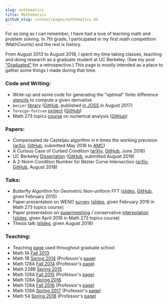 ```yaml
---
slug: mathematics
title: Mathematics
github_slug: content/pages/mathematics.md
---
```


For as long as I can remember, I have had a love of learning math and problem
solving. In 7th grade, I participated in my first math competition (MathCounts)
and the rest is history.

From August 2013 to August 2018, I spent my time taking classes, teaching and
doing research as a graduate student at UC Berkeley. (See my post
["Graduated"]({filename}/2018-09-07-graduated.md) for a
retrospective.) This page is mostly intended as a place to gather some
things I made during that time.

### Code and Writing:

- Write-up and some code for generating the "optimal" finite difference
  [stencils][stencils] to compute a given derivative
- `bezier` [library][bez-docs] ([GitHub][bez-gh], published [in JOSS][bez-joss]
  in August 2017)
- `foreign-fortran` [project][foreign-fortran] ([GitHub][foreign-fortran-gh])
- Math 273 topics [course][m273] on numerical analysis ([GitHub][m273-gh])

### Papers:

- Compensated de Casteljau algorithm in `K` times the working precision
  ([arXiv][k-compensated], [GitHub][k-compensated-gh], submitted May 2016 to
  [AMC][AMC])
- A Curious Case of Curbed Condition ([arXiv][curbed-cond],
  [GitHub][curbed-cond-gh], June 2018)
- UC Berkeley [Dissertation][thesis] ([GitHub][thesis-gh], submitted August 2018)
- A 2-Norm Condition Number for B&#xe9;zier Curve Intersection
  ([arXiv][cond-num], [GitHub][cond-num-gh], August 2018)

### Talks:

- Butterfly Algorithm for Geometric Non-uniform FFT ([slides][butterfly],
  [GitHub][butterfly-github], given February 2015)
- Paper presentation on WENO [survey][weno-survey] ([slides][m273-talk],
  given February 2016 in Math 273 topics course)
- Paper presentation on [supermeshing][supermesh] / conservative
  [interpolation][local-supermesh] ([slides][m273-supermesh],
  given April 2016 in Math 273 topics course)
- Thesis talk ([slides][thesis-talk], given August 2018)

### Teaching:

- Teaching [page][teaching-page] used throughout graduate school
- Math 1A [Fall 2013][fa-2013]
- Math 1B [Spring 2014][sp-2014] (Professor's [page][sp-2014-prof])
- Math 128A [Fall 2014][fa-2014] (Professor's [page][fa-2014-prof])
- Math 228B [Spring 2015][sp-2015]
- Math 128A [Fall 2015][fa-2015] (Professor's [page][fa-2015-prof])
- Math 128A [Spring 2016][sp-2016]
- Math 128A [Fall 2016][fa-2016] (Professor's [page][fa-2016-prof])
- Math 128A [Spring 2017][sp-2017] (Professor's [page][sp-2017-prof])
- Math 54 [Spring 2018][sp-2018] (Professor's [page][sp-2018-prof])

[k-compensated]: https://arxiv.org/abs/1808.10387
[k-compensated-gh]: https://github.com/dhermes/k-compensated-de-casteljau
[cond-num]: https://arxiv.org/abs/1808.06126
[cond-num-gh]: https://github.com/dhermes/condition-number-bezier-curve-intersection
[curbed-cond]: https://arxiv.org/abs/1806.05145
[curbed-cond-gh]: https://github.com/dhermes/curious-case-curbed-condition
[thesis-talk]: https://github.com/dhermes/phd-thesis/blob/master/doc/thesis_talk.pdf
[thesis]: https://github.com/dhermes/phd-thesis/blob/master/doc/thesis.pdf
[thesis-gh]: https://github.com/dhermes/phd-thesis
[AMC]: https://www.journals.elsevier.com/applied-mathematics-and-computation
[butterfly-github]: https://github.com/dhermes/butterfly-algorithm
[butterfly]: https://www.bossylobster.com/butterfly-slides
[fa-2014]: https://drive.google.com/drive/u/0/folders/0B91542R0K_UPalprVm9ZdEwwamM
[fa-2014-prof]: https://math.berkeley.edu/~wilken/128A.F14/
[sp-2017]: https://drive.google.com/drive/folders/0B8el7dRo8mVOT0RoZ3BrQ1ZwTHM
[sp-2017-prof]: https://math.berkeley.edu/~mgu/MA128ASpring2017/index.html
[sp-2018]: https://drive.google.com/drive/folders/17UM4RMsVRP3rgTLHe6hGPnR6Iz2o1zua
[sp-2018-prof]: https://math.berkeley.edu/~apaulin/54_002(Spring2018).html
[fa-2016-prof]: https://people.eecs.berkeley.edu/~oholtz/128A/index.html
[fa-2016]: https://drive.google.com/drive/folders/0B8el7dRo8mVOdHp0ak5CdlhzWlk
[sp-2016]: https://drive.google.com/drive/folders/0B8el7dRo8mVOcDgwelZSeDQ3amM
[fa-2015-prof]: https://math.berkeley.edu/~mgu/MA128A2015F/index.html
[fa-2015]: https://drive.google.com/drive/folders/0B91542R0K_UPfjZ6RElBYUljM2hDclpsRElqYVROdUlYa0JsSlZUc3NicXNiQkhmT0ppUzg
[teaching-page]: https://docs.google.com/document/d/1EhOoMhzGariQui1c85AetcbT8R751p_nmzGe8A41Gsc/edit
[sp-2014-prof]: https://math.berkeley.edu/~reshetik/index1b-14.html
[sp-2014]: https://drive.google.com/drive/folders/0B8el7dRo8mVOTnlsVWU3eDZFUEU
[fa-2013]: https://drive.google.com/drive/folders/0B8el7dRo8mVOOHRYd2hQc1dLbjg
[sp-2015]: https://drive.google.com/drive/folders/1GEqta0uTlDS9v5UNnJbjiZ7PTwZEkmZ_
[bez-docs]: https://bezier.readthedocs.io/en/latest/
[bez-gh]: https://github.com/dhermes/bezier
[bez-joss]: http://joss.theoj.org/papers/10.21105/joss.00267
[foreign-fortran]: https://foreign-fortran.readthedocs.io/en/latest/
[foreign-fortran-gh]: https://github.com/dhermes/foreign-fortran/
[m273]: https://berkeley-math-273-spring-2016.readthedocs.io/en/latest/
[m273-gh]: https://github.com/dhermes/berkeley-m273-s2016
[m273-talk]: https://nbviewer.jupyter.org/format/slides/github/dhermes/berkeley-m273-s2016/blob/master/class_preso/weno_computations.ipynb
[weno-survey]: https://doi.org/10.1137/070679065
[supermesh]: https://doi.org/10.1016/j.cma.2009.03.004
[local-supermesh]: https://dx.doi.org/10.1016/j.cma.2010.07.015
[m273-supermesh]: https://nbviewer.jupyter.org/format/slides/gist/dhermes/59f4c4b79be4b53dbf84a7761c029f01
[stencils]: https://gist.github.com/dhermes/ba7276f20d5a4947cafbb911671ab8f1#file-finite_difference_order-pdf
